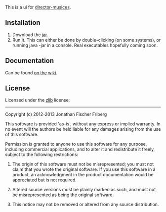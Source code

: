This is a ui for [director-musices](https://github.com/docfry/Director-Musices).

## Installation

1. Download the [jar](http://sourceforge.net/projects/clj-dm/files/release/cross-platform/director-musices-1.0.4-standalone.jar/download).
2. Run it. This can either be done by double-clicking (on some systems),
or running java -jar <filename> in a console. Real executables hopefully coming soon.

## Documentation

Can be found [on the wiki](../../wiki).

## License

Licensed under the [zlib](http://en.wikipedia.org/wiki/Zlib_license) license:

---

Copyright (c) 2012-2013 Jonathan Fischer Friberg

This software is provided 'as-is', without any express or implied warranty. In no event will the authors be held liable for any damages arising from the use of this software.

Permission is granted to anyone to use this software for any purpose, including commercial applications, and to alter it and redistribute it freely, subject to the following restrictions:

1. The origin of this software must not be misrepresented; you must not claim that you wrote the original software. If you use this software in a product, an acknowledgment in the product documentation would be appreciated but is not required.

2. Altered source versions must be plainly marked as such, and must not be misrepresented as being the original software.

3. This notice may not be removed or altered from any source distribution.
